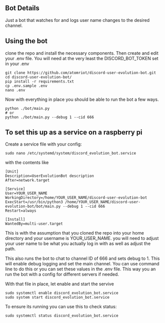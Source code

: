 ## Bot Details

Just a bot that watches for and logs user name changes to the desired channel.

## Using the bot

clone the repo and install the necessary components. Then create and edit your .env file. You will need at the very least the DISCORD_BOT_TOKEN set in your .env

```
git clone https://github.com/atomriot/discord-user-evolution-bot.git
cd discord-user-evolution-bot/
pip install -r requirements.txt
cp .env.sample .env
nano .env
```

Now with everything in place you should be able to run the bot a few ways.

```
python ./bot/main.py
# or
python ./bot/main.py --debug 1 --cid 666
```

## To set this up as a service on a raspberry pi

Create a service file with your config:

```
sudo nano /etc/systemd/system/discord_evolution_bot.service
```

with the contents like

```
[Unit]
Description=UserEvolutionBot description
After=network.target

[Service]
User=YOUR_USER_NAME
WorkingDirectory=/home/YOUR_USER_NAME/discord-user-evolution-bot
ExecStart=/usr/bin/python3 /home/YOUR_USER_NAME/discord-user-evolution-bot/bot/main.py --debug 1 --cid 666
Restart=always

[Install]
WantedBy=multi-user.target
```

This is with the assumption that you cloned the repo into your home directory and your username is YOUR_USER_NAME. you will need to adjust your user name to be what you actually log in with as well as adjust the path.

This also runs the bot to chat to channel ID of 666 and sets debug to 1. This will enable debug logging and set the main channel. You can use command line to do this or you can set these values in the .env file. This way you an run the bot with a config for different servers if needed.

With that file in place, let enable and start the servive

```
sudo systemctl enable discord_evolution_bot.service
sudo system start discord_evolution_bot.service
```

To ensure its running you can use this to check status:

```
sudo systemctl status discord_evolution_bot.service
```

